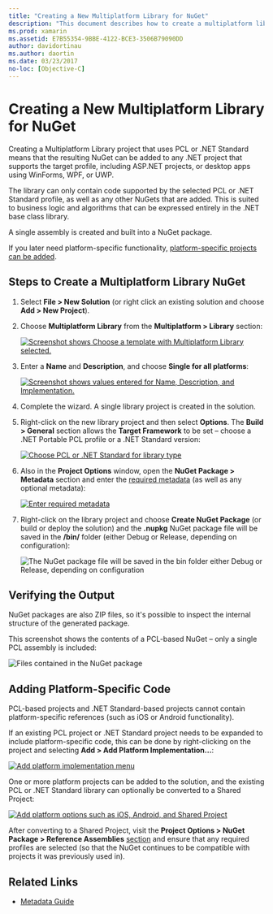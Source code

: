 ```yaml
---
title: "Creating a New Multiplatform Library for NuGet"
description: "This document describes how to create a multiplatform library for use with NuGet. This technique is suited for business logic and algorithms that can be expressed entirely in the .NET Base Class library and will thus run on all target platforms without platform-specific code."
ms.prod: xamarin
ms.assetid: E7B55354-9BBE-4122-BCE3-3506B79090DD
author: davidortinau
ms.author: daortin
ms.date: 03/23/2017
no-loc: [Objective-C]
---
```


# Creating a New Multiplatform Library for NuGet

Creating a Multiplatform Library project that uses PCL or .NET Standard means that
the resulting NuGet can be added to any .NET project that supports the target profile,
including ASP.NET projects, or desktop apps using WinForms, WPF, or UWP.

The library can only contain code supported by the selected PCL or .NET Standard profile,
as well as any other NuGets that are added.
This is suited to business logic and algorithms that can be expressed entirely in the .NET base class library.

A single assembly is created and built into a NuGet package.

If you later need platform-specific functionality, [platform-specific projects can be added](#add-platforms).

## Steps to Create a Multiplatform Library NuGet

1. Select **File > New Solution** (or right click an existing solution and choose **Add > New Project**).

2. Choose **Multiplatform Library** from the **Multiplatform > Library** section:

   [![Screenshot shows Choose a template with Multiplatform Library selected.](single-codebase-images/mulitplatform-library-sml.png)](single-codebase-images/mulitplatform-library.png#lightbox)

3. Enter a **Name** and **Description**, and choose **Single for all platforms**:

   [![Screenshot shows values entered for Name, Description, and Implementation.](single-codebase-images/single-configure-sml.png)](single-codebase-images/single-configure.png#lightbox)

4. Complete the wizard. A single library project is created in the solution.

5. Right-click on the new library project and then select **Options**. The **Build > General** section
   allows the **Target Framework** to be set – choose a .NET Portable PCL profile or a .NET Standard version:

   [![Choose PCL or .NET Standard for library type](single-codebase-images/single-choose-type-sml.png)](single-codebase-images/single-choose-type.png#lightbox)

6. Also in the **Project Options** window, open the **NuGet Package > Metadata** section and enter the [required metadata](~/cross-platform/app-fundamentals/nuget-multiplatform-libraries/metadata.md)
   (as well as any optional metadata):

   [![Enter required metadata](single-codebase-images/single-metadata-sml.png)](single-codebase-images/single-metadata.png#lightbox)

7. Right-click on the library project and choose **Create NuGet Package** (or build or deploy the solution) and
   the **.nupkg** NuGet package file will be saved in the **/bin/** folder (either Debug or Release, depending on configuration):

   ![The NuGet package file will be saved in the bin folder either Debug or Release, depending on configuration](single-codebase-images/create-nuget-package.png)

## Verifying the Output

NuGet packages are also ZIP files, so it's possible to inspect the internal structure of the generated package.

This screenshot shows the contents of a PCL-based NuGet – only a single PCL assembly is included:

![Files contained in the NuGet package](single-codebase-images/nuget-output.png)

<a name="add-platforms"></a>

## Adding Platform-Specific Code

PCL-based projects and .NET Standard-based projects cannot contain platform-specific
references (such as iOS or Android functionality).

If an existing PCL project or .NET Standard project needs to be expanded to include platform-specific
code, this can be done by right-clicking on the project and selecting **Add > Add Platform Implementation...**:

[![Add platform implementation menu](single-codebase-images/add-later-sml.png)](single-codebase-images/add-later.png#lightbox)

One or more platform projects can be added to the solution, and the existing PCL or .NET Standard
library can optionally be converted to a Shared Project:

[![Add platform options such as iOS, Android, and Shared Project](single-codebase-images/add-later-platforms-sml.png)](single-codebase-images/add-later-platforms-sml.png#lightbox)

After converting to a Shared Project, visit the **Project Options > NuGet Package > Reference Assemblies**
[section](~/cross-platform/app-fundamentals/nuget-multiplatform-libraries/platform-specific.md)
and ensure that any required profiles are selected (so that the NuGet continues to be compatible
with projects it was previously used in).

## Related Links

- [Metadata Guide](~/cross-platform/app-fundamentals/nuget-multiplatform-libraries/metadata.md)
